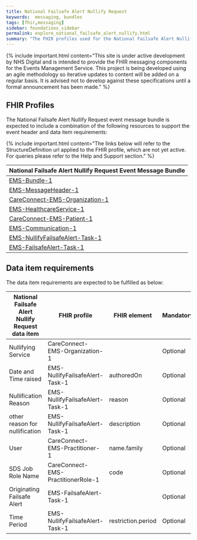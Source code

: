```yaml
---
title: National Failsafe Alert Nullify Request
keywords:  messaging, bundles
tags: [fhir,messaging]
sidebar: foundations_sidebar
permalink: explore_national_failsafe_alert_nullify.html
summary: "The FHIR profiles used for the National Failsafe Alert Nullify Request event message bundle"
---
```


{% include important.html content="This site is under active development by NHS Digital and is intended to provide the FHIR messaging components for the Events Management Service. This project is being developed using an agile methodology so iterative updates to content will be added on a regular basis. It is advised not to develop against these specifications until a formal announcement has been made." %}

## FHIR Profiles ##
The National Failsafe Alert Nullify Request event message bundle is expected to include a combination of the following resources to support the event header and data item requirements:

{% include important.html content="The links below will refer to the StructureDefinition url applied to the FHIR profile, which are not yet active. For queries please refer to the Help and Support section." %} 

| National Failsafe Alert Nullify Request Event Message Bundle       |
|-------------------------------------------|
| [EMS-Bundle-1](https://fhir.nhs.uk/STU3/StructureDefinition/EMS-Bundle-1)                              |
| [EMS-MessageHeader-1](https://fhir.nhs.uk/STU3/StructureDefinition/EMS-MessageHeader-1)                       |
| [CareConnect-EMS-Organization-1](https://fhir.nhs.uk/STU3/StructureDefinition/CareConnect-EMS-Organization-1)                |
| [EMS-HealthcareService-1](https://fhir.nhs.uk/STU3/StructureDefinition/EMS-HealthcareService-1)                   |
| [CareConnect-EMS-Patient-1](https://fhir.nhs.uk/STU3/StructureDefinition/CareConnect-EMS-Patient-1)                     |
| [EMS-Communication-1](https://fhir.nhs.uk/STU3/StructureDefinition/EMS-Communication-1)                       |
| [EMS-NullifyFailsafeAlert-Task-1](https://fhir.nhs.uk/STU3/StructureDefinition/EMS-NullifyFailsafeAlert-Task-1)                      |
| [EMS-FailsafeAlert-Task-1](https://fhir.nhs.uk/STU3/StructureDefinition/EMS-FailsafeAlert-Task-1)                      |

## Data item requirements  ##

The data item requirements are expected to be fulfilled as below:

| National Failsafe Alert Nullify Request data item | FHIR profile               | FHIR element                     | Mandatory/Required/Optional |
|--------------------------|----------------------------|----------------------------------|-----------------------------|
| Nullifying Service                  | CareConnect-EMS-Organization-1 |                                  | Optional                   |
| Date and Time raised     | EMS-NullifyFailsafeAlert-Task-1       | authoredOn                       | Optional                   |
| Nullification Reason            | EMS-NullifyFailsafeAlert-Task-1       | reason                    |        Optional            |
| other reason for nullification         | EMS-NullifyFailsafeAlert-Task-1       | description                  |     Optional               |
| User              | CareConnect-EMS-Practitioner-1      | name.family                      | Optional                   |
| SDS Job Role Name         | CareConnect-EMS-PractitionerRole-1      | code                       | Optional                   |
| Originating Failsafe Alert        | EMS-FailsafeAlert-Task-1      |                        | Optional                   |
| Time Period               | EMS-NullifyFailsafeAlert-Task-1      |restriction.period | Optional                  |











